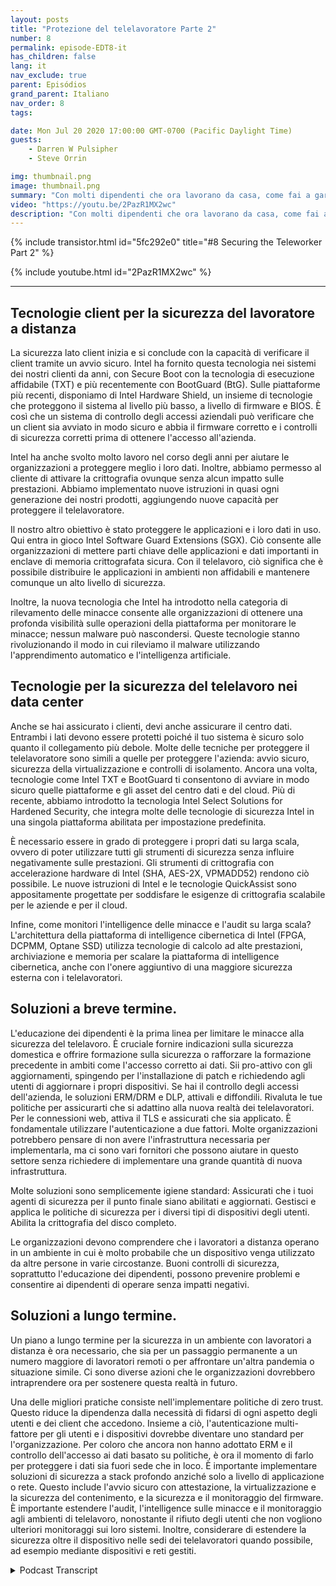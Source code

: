```yaml
---
layout: posts
title: "Protezione del telelavoratore Parte 2"
number: 8
permalink: episode-EDT8-it
has_children: false
lang: it
nav_exclude: true
parent: Episódios
grand_parent: Italiano
nav_order: 8
tags:

date: Mon Jul 20 2020 17:00:00 GMT-0700 (Pacific Daylight Time)
guests:
    - Darren W Pulsipher
    - Steve Orrin

img: thumbnail.png
image: thumbnail.png
summary: "Con molti dipendenti che ora lavorano da casa, come fai a garantire che lavorino in modo sicuro ma allo stesso tempo dandogli la flessibilità di cui hanno bisogno per portare a termine i loro compiti? In questo episodio, Darren e l'ospite speciale Steve Orrin, CTO di Intel Federal, discutono di come sfruttare la tecnologia Intel per aiutare in modo efficace a proteggere i lavoratori da remoto."
video: "https://youtu.be/2PazR1MX2wc"
description: "Con molti dipendenti che ora lavorano da casa, come fai a garantire che lavorino in modo sicuro ma allo stesso tempo dandogli la flessibilità di cui hanno bisogno per portare a termine i loro compiti? In questo episodio, Darren e l'ospite speciale Steve Orrin, CTO di Intel Federal, discutono di come sfruttare la tecnologia Intel per aiutare in modo efficace a proteggere i lavoratori da remoto."
---
```


<div>
{% include transistor.html id="5fc292e0" title="#8 Securing the Teleworker Part 2" %}

{% include youtube.html id="2PazR1MX2wc" %}
</div>

---

## Tecnologie client per la sicurezza del lavoratore a distanza

La sicurezza lato client inizia e si conclude con la capacità di verificare il client tramite un avvio sicuro. Intel ha fornito questa tecnologia nei sistemi dei nostri clienti da anni, con Secure Boot con la tecnologia di esecuzione affidabile (TXT) e più recentemente con BootGuard (BtG). Sulle piattaforme più recenti, disponiamo di Intel Hardware Shield, un insieme di tecnologie che proteggono il sistema al livello più basso, a livello di firmware e BIOS. È così che un sistema di controllo degli accessi aziendali può verificare che un client sia avviato in modo sicuro e abbia il firmware corretto e i controlli di sicurezza corretti prima di ottenere l'accesso all'azienda.

Intel ha anche svolto molto lavoro nel corso degli anni per aiutare le organizzazioni a proteggere meglio i loro dati. Inoltre, abbiamo permesso al cliente di attivare la crittografia ovunque senza alcun impatto sulle prestazioni. Abbiamo implementato nuove istruzioni in quasi ogni generazione dei nostri prodotti, aggiungendo nuove capacità per proteggere il telelavoratore.

Il nostro altro obiettivo è stato proteggere le applicazioni e i loro dati in uso. Qui entra in gioco Intel Software Guard Extensions (SGX). Ciò consente alle organizzazioni di mettere parti chiave delle applicazioni e dati importanti in enclave di memoria crittografata sicura. Con il telelavoro, ciò significa che è possibile distribuire le applicazioni in ambienti non affidabili e mantenere comunque un alto livello di sicurezza.

Inoltre, la nuova tecnologia che Intel ha introdotto nella categoria di rilevamento delle minacce consente alle organizzazioni di ottenere una profonda visibilità sulle operazioni della piattaforma per monitorare le minacce; nessun malware può nascondersi. Queste tecnologie stanno rivoluzionando il modo in cui rileviamo il malware utilizzando l'apprendimento automatico e l'intelligenza artificiale.

## Tecnologie per la sicurezza del telelavoro nei data center

Anche se hai assicurato i clienti, devi anche assicurare il centro dati. Entrambi i lati devono essere protetti poiché il tuo sistema è sicuro solo quanto il collegamento più debole. Molte delle tecniche per proteggere il telelavoratore sono simili a quelle per proteggere l'azienda: avvio sicuro, sicurezza della virtualizzazione e controlli di isolamento. Ancora una volta, tecnologie come Intel TXT e BootGuard ti consentono di avviare in modo sicuro quelle piattaforme e gli asset del centro dati e del cloud. Più di recente, abbiamo introdotto la tecnologia Intel Select Solutions for Hardened Security, che integra molte delle tecnologie di sicurezza Intel in una singola piattaforma abilitata per impostazione predefinita.

È necessario essere in grado di proteggere i propri dati su larga scala, ovvero di poter utilizzare tutti gli strumenti di sicurezza senza influire negativamente sulle prestazioni. Gli strumenti di crittografia con accelerazione hardware di Intel (SHA, AES-2X, VPMADD52) rendono ciò possibile. Le nuove istruzioni di Intel e le tecnologie QuickAssist sono appositamente progettate per soddisfare le esigenze di crittografia scalabile per le aziende e per il cloud.

Infine, come monitori l'intelligence delle minacce e l'audit su larga scala? L'architettura della piattaforma di intelligence cibernetica di Intel (FPGA, DCPMM, Optane SSD) utilizza tecnologie di calcolo ad alte prestazioni, archiviazione e memoria per scalare la piattaforma di intelligence cibernetica, anche con l'onere aggiuntivo di una maggiore sicurezza esterna con i telelavoratori.

## Soluzioni a breve termine.

L'educazione dei dipendenti è la prima linea per limitare le minacce alla sicurezza del telelavoro. È cruciale fornire indicazioni sulla sicurezza domestica e offrire formazione sulla sicurezza o rafforzare la formazione precedente in ambiti come l'accesso corretto ai dati. Sii pro-attivo con gli aggiornamenti, spingendo per l'installazione di patch e richiedendo agli utenti di aggiornare i propri dispositivi. Se hai il controllo degli accessi dell'azienda, le soluzioni ERM/DRM e DLP, attivali e diffondili. Rivaluta le tue politiche per assicurarti che si adattino alla nuova realtà dei telelavoratori. Per le connessioni web, attiva il TLS e assicurati che sia applicato. È fondamentale utilizzare l'autenticazione a due fattori. Molte organizzazioni potrebbero pensare di non avere l'infrastruttura necessaria per implementarla, ma ci sono vari fornitori che possono aiutare in questo settore senza richiedere di implementare una grande quantità di nuova infrastruttura.

Molte soluzioni sono semplicemente igiene standard: Assicurati che i tuoi agenti di sicurezza per il punto finale siano abilitati e aggiornati. Gestisci e applica le politiche di sicurezza per i diversi tipi di dispositivi degli utenti. Abilita la crittografia del disco completo.

Le organizzazioni devono comprendere che i lavoratori a distanza operano in un ambiente in cui è molto probabile che un dispositivo venga utilizzato da altre persone in varie circostanze. Buoni controlli di sicurezza, soprattutto l'educazione dei dipendenti, possono prevenire problemi e consentire ai dipendenti di operare senza impatti negativi.

## Soluzioni a lungo termine.

Un piano a lungo termine per la sicurezza in un ambiente con lavoratori a distanza è ora necessario, che sia per un passaggio permanente a un numero maggiore di lavoratori remoti o per affrontare un'altra pandemia o situazione simile. Ci sono diverse azioni che le organizzazioni dovrebbero intraprendere ora per sostenere questa realtà in futuro.

Una delle migliori pratiche consiste nell'implementare politiche di zero trust. Questo riduce la dipendenza dalla necessità di fidarsi di ogni aspetto degli utenti e dei client che accedono. Insieme a ciò, l'autenticazione multi-fattore per gli utenti e i dispositivi dovrebbe diventare uno standard per l'organizzazione. Per coloro che ancora non hanno adottato ERM e il controllo dell'accesso ai dati basato su politiche, è ora il momento di farlo per proteggere i dati sia fuori sede che in loco. È importante implementare soluzioni di sicurezza a stack profondo anziché solo a livello di applicazione o rete. Questo include l'avvio sicuro con attestazione, la virtualizzazione e la sicurezza del contenimento, e la sicurezza e il monitoraggio del firmware. È importante estendere l'audit, l'intelligence sulle minacce e il monitoraggio agli ambienti di telelavoro, nonostante il rifiuto degli utenti che non vogliono ulteriori monitoraggi sui loro sistemi. Inoltre, considerare di estendere la sicurezza oltre il dispositivo nelle sedi dei telelavoratori quando possibile, ad esempio mediante dispositivi e reti gestiti.



<details>
<summary> Podcast Transcript </summary>

<p></p>

</details>
